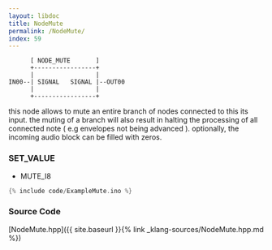 ```yaml
---
layout: libdoc
title: NodeMute
permalink: /NodeMute/
index: 59
---
```


          [ NODE_MUTE       ]       
          +-----------------+       
          |                 |       
    IN00--| SIGNAL   SIGNAL |--OUT00
          |                 |       
          +-----------------+       

this node allows to mute an entire branch of nodes connected to this its input. the muting of a branch will also result in halting the processing of all connected note ( e.g envelopes not being advanced ). optionally, the incoming audio block can be filled with zeros.

### SET_VALUE

- MUTE_I8


```c
{% include code/ExampleMute.ino %}
```

### Source Code

[NodeMute.hpp]({{ site.baseurl }}{% link _klang-sources/NodeMute.hpp.md %})

